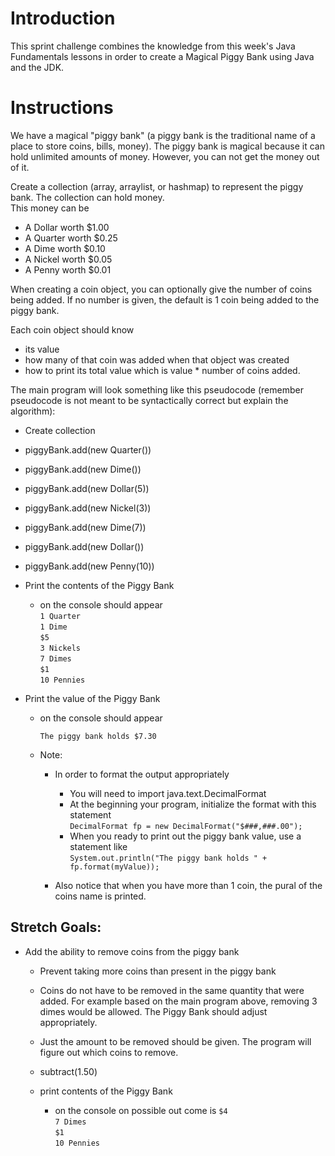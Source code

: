 # Introduction

This sprint challenge combines the knowledge from this week's Java Fundamentals lessons in order to create a Magical Piggy Bank using Java and the JDK.

# Instructions

We have a magical "piggy bank" (a piggy bank is the traditional name of a place to store coins, bills, money). The piggy bank is magical because it can hold unlimited amounts of money. However, you can not get the money out of it.

Create a collection (array, arraylist, or hashmap) to represent the piggy bank. The collection can hold money.  
This money can be
* A Dollar worth $1.00
* A Quarter worth $0.25
* A Dime worth $0.10
* A Nickel worth $0.05
* A Penny worth $0.01  

When creating a coin object, you can optionally give the number of coins being added. If no number is given, the default is 1 coin being added to the piggy bank.  

Each coin object should know 
* its value
* how many of that coin was added when that object was created
* how to print its total value which is value * number of coins added.

The main program will look something like this pseudocode (remember pseudocode is not meant to be syntactically correct but explain the algorithm):

* Create collection
* piggyBank.add(new Quarter())
* piggyBank.add(new Dime())
* piggyBank.add(new Dollar(5))
* piggyBank.add(new Nickel(3))
* piggyBank.add(new Dime(7))
* piggyBank.add(new Dollar())
* piggyBank.add(new Penny(10))
* Print the contents of the Piggy Bank
  * on the console should appear  
    `1 Quarter`  
    `1 Dime`  
    `$5`  
    `3 Nickels`  
    `7 Dimes`  
    `$1`  
    `10 Pennies`  
    
* Print the value of the Piggy Bank
  * on the console should appear  
    
    `The piggy bank holds $7.30`  

  * Note: 
      * In order to format the output appropriately
          * You will need to import java.text.DecimalFormat
          * At the beginning your program, initialize the format with this statement  
          `DecimalFormat fp = new DecimalFormat("$###,###.00");`
          * When you ready to print out the piggy bank value, use a statement like  
          `System.out.println("The piggy bank holds " + fp.format(myValue));`  

      * Also notice that when you have more than 1 coin, the pural of the coins name is printed.


## Stretch Goals:

* Add the ability to remove coins from the piggy bank
    * Prevent taking more coins than present in the piggy bank
    * Coins do not have to be removed in the same quantity that were added. For example based on the main program above, removing 3 dimes would be allowed. The Piggy Bank should adjust appropriately.
    * Just the amount to be removed should be given. The program will figure out which coins to remove.
    
    * subtract(1.50)
    * print contents of the Piggy Bank
      * on the console on possible out come is
        `$4`  
        `7 Dimes`  
        `$1`  
        `10 Pennies`  
        
        

